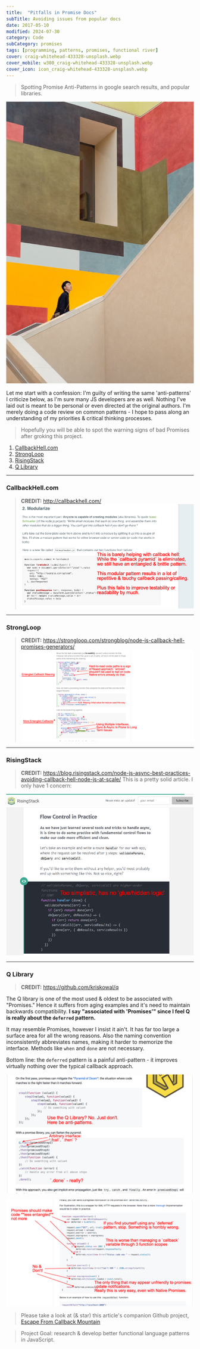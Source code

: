 ```yaml
---
title:  "Pitfalls in Promise Docs"
subTitle: Avoiding issues from popular docs
date: 2017-05-10
modified: 2024-07-30
category: Code
subCategory: promises
tags: [programming, patterns, promises, functional river]
cover: craig-whitehead-433328-unsplash.webp
cover_mobile: w300_craig-whitehead-433328-unsplash.webp
cover_icon: icon_craig-whitehead-433328-unsplash.webp
---
```


> Spotting Promise Anti-Patterns in google search results, and popular libraries.

![craig-whitehead-433328-unsplash.jpg](craig-whitehead-433328-unsplash.jpg)

Let me start with a confession: I'm guilty of writing the same 'anti-patterns' I criticize below, as I'm sure many JS developers are as well. Nothing I've laid out is meant to be personal or even directed at the original authors. I'm merely doing a code review on common patterns - I hope to pass along an understanding of my priorities & critical thinking processes.

> Hopefully you will be able to spot the warning signs of bad Promises after groking this project.

1. [CallbackHell.com](#callbackhellcom)
1. [StrongLoop](#strongloop)
1. [RisingStack](#risingstack)
1. [Q Library](#qlibrary)

--------------------------
### CallbackHell.com
> **CREDIT:** http://callbackhell.com/
![CallbackHell.com](callbackhell.png)

----------------------
### StrongLoop
> **CREDIT:** https://strongloop.com/strongblog/node-js-callback-hell-promises-generators/
![strong loop](strongloop.png)


----------------
### RisingStack
> **CREDIT:** https://blog.risingstack.com/node-js-async-best-practices-avoiding-callback-hell-node-js-at-scale/
This is a pretty solid article. I only have 1 concern:

![Rising Stack](risingstack.png)

------------------------
### Q Library
> **CREDIT:** https://github.com/kriskowal/q

The Q library is one of the most used & oldest to be associated with "Promises." Hence it suffers from aging examples and it's need to maintain backwards compatibility.
**I say "associated with 'Promises'" since I feel Q is really about the `deferred` pattern.**

It may resemble Promises, however I insist it ain't. It has far too large a surface area for all the wrong reasons. Also the naming convention inconsistently abbreviates names, making it harder to memorize the interface. Methods like `when` and `done` are not necessary.

Bottom line: the `deferred` pattern is a painful anti-pattern - it improves virtually nothing over the typical callback approach.

![q first example](qlibrary-1.png)

![q xmlHTTP deferred anti-pattern](qlibrary-2.png)


> Please take a look at (& star) this article's companion Github project, [Escape From Callback Mountain](https://github.com/justsml/escape-from-callback-mountain)


> Project Goal: research & develop better functional language patterns in JavaScript.
